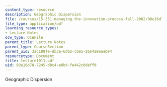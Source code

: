 ```yaml
---
content_type: resource
description: Geographic Dispersion
file: /courses/15-351-managing-the-innovation-process-fall-2002/90e16d787245d8c4e0bdfe442c0deff0_lecture1011.pdf
file_type: application/pdf
learning_resource_types:
- Lecture Notes
ocw_type: OCWFile
parent_title: Lecture Notes
parent_type: CourseSection
parent_uid: 3ac189fe-db3a-6db2-cbe5-2664a8eeab94
resourcetype: Document
title: lecture1011.pdf
uid: 90e16d78-7245-d8c4-e0bd-fe442c0deff0
---
```

Geographic Dispersion


